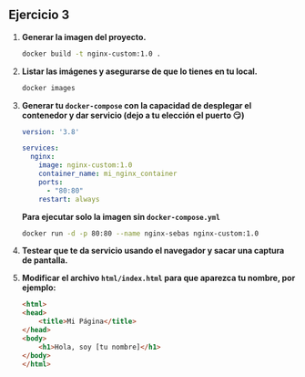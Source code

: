 ## Ejercicio 3

1. **Generar la imagen del proyecto.**

    ```bash
    docker build -t nginx-custom:1.0 .
    ```

2. **Listar las imágenes y asegurarse de que lo tienes en tu local.**

    ```bash
    docker images
    ```

3. **Generar tu `docker-compose` con la capacidad de desplegar el contenedor y dar servicio (dejo a tu elección el puerto 😏)**

    ```yaml
    version: '3.8'

    services:
      nginx:
        image: nginx-custom:1.0
        container_name: mi_nginx_container
        ports:
          - "80:80"
        restart: always
    ```

    **Para ejecutar solo la imagen sin `docker-compose.yml`**

    ```bash
    docker run -d -p 80:80 --name nginx-sebas nginx-custom:1.0
    ```

4. **Testear que te da servicio usando el navegador y sacar una captura de pantalla.**

5. **Modificar el archivo `html/index.html` para que aparezca tu nombre, por ejemplo:**

    ```html
    <html>
    <head>
        <title>Mi Página</title>
    </head>
    <body>
        <h1>Hola, soy [tu nombre]</h1>
    </body>
    </html>
    ```
